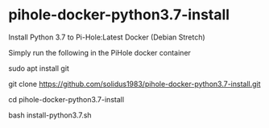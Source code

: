 # pihole-docker-python3.7-install
Install Python 3.7 to Pi-Hole:Latest Docker (Debian Stretch)

Simply run the following in the PiHole docker container


sudo apt install git

git clone https://github.com/solidus1983/pihole-docker-python3.7-install.git

cd pihole-docker-python3.7-install

bash install-python3.7.sh

